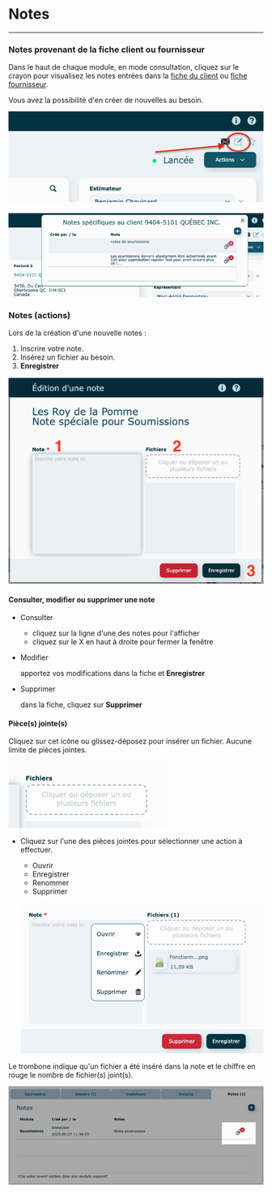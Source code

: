 # Notes

---


### Notes provenant de la fiche client ou fournisseur

Dans le haut de chaque module, en mode consultation, cliquez sur le crayon pour visualisez les notes entrées dans la [fiche du client](../04-Contacts/clients.md) ou [fiche fournisseur](../04-Contacts/fournisseurs.md).

Vous avez la possibilité d'en créer de nouvelles au besoin.

![](../../static/img/Fonctionnalites_notes_05.png)

![](../../static/img/Fonctionnalites_notes_06.png)

### Notes (actions)

Lors de la création d'une nouvelle notes :

1. Inscrire votre note.
2. Insérez un fichier au besoin.
3. **Enregistrer**

![](../../static/img/Fonctionnalites_notes_01.png)

#### Consulter, modifier ou supprimer une note

- Consulter

  - cliquez sur la ligne d'une des notes pour l'afficher
  - cliquez sur le X en haut à droite pour fermer la fenêtre

- Modifier

  apportez vos modifications dans la fiche et **Enregistrer**

- Supprimer

  dans la fiche, cliquez sur **Supprimer**

#### Pièce(s) jointe(s)

Cliquez sur cet icône ou glissez-déposez pour insérer un fichier. Aucune limite de pièces jointes.

![](../../static/img/Fonctionnalites_notes_02.png)

- Cliquez sur l'une des pièces jointes pour sélectionner une action à effectuer.

  - Ouvrir
  - Enregistrer
  - Renommer
  - Supprimer

  ![](../../static/img/Fonctionnalites_notes_03.png)

Le trombone indique qu'un fichier a été inséré dans la note et le chiffre en rouge le nombre de fichier(s) joint(s).

![](../../static/img/Fonctionnalites_notes_04.png)
